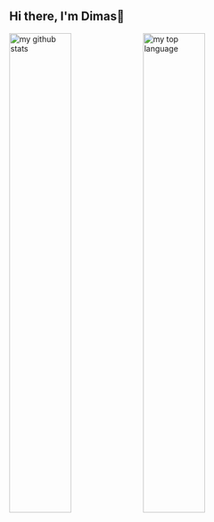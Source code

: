 ## Hi there, I'm Dimas👋

<img alt="my github stats" align="left" width="47%" src="https://github-readme-stats.vercel.app/api?username=dimasrizqii&show_icons=true&theme=transparent"/>
<img alt="my top language" align="left" width="47%" src="https://github-readme-stats.vercel.app/api/top-langs/?username=dimasrizqii&layout=compact&show_icons=true&theme=transparent"/>
